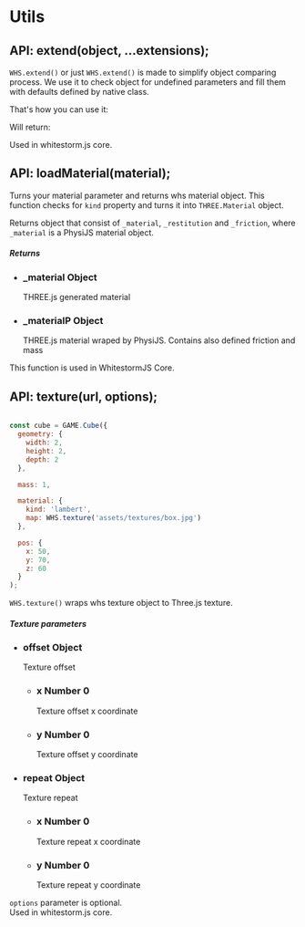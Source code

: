 <h1 class="big" id="extras">Utils</h1>

## API: extend(object, ...extensions);

`WHS.extend()` or just `WHS.extend()` is made to simplify object comparing process. We use it to check object for undefined parameters and fill them with defaults defined by native class.

That's how you can use it:
<script src="https://gist.github.com/sasha240100/cf1af9b43d06a1d2756d.js"></script>

Will return:

<script src="https://gist.github.com/sasha240100/8af05b677037ff4efb90.js"></script>

<aside class="warning yellow">Used in whitestorm.js core.</aside>


## API: loadMaterial(material);

Turns your material parameter and returns whs material object.
This function checks for `kind` property and turns it into `THREE.Material` object.

Returns object that consist of `_material`, `_restitution` and `_friction`, where `_material` is a PhysiJS material object.

<div class="params" id="loadMaterial-returns">
  <h5>Returns <a href="#loadMaterial-returns" class="anchor"></a></h5>
  <ul>
    <li id="loadMaterial-returns-_material">
      <h3><a href="#loadMaterial-returns-_material" class="anchor"></a> _material
        <span class="type">Object</span>
      </h3>
      <p>THREE.js generated material</p>
    <li id="loadMaterial-returns-_materialP">
      <h3><a href="#loadMaterial-returns-_materialP" class="anchor"></a> _materialP
        <span class="type">Object</span>
      </h3>
      <p>THREE.js material wraped by PhysiJS. Contains also defined friction and mass</p>
    </li>
  </ul>
</div>

<aside class="warning yellow">This function is used in WhitestormJS Core.</aside>

## API: texture(url, options);

```javascript

const cube = GAME.Cube({
  geometry: {
    width: 2,
    height: 2,
    depth: 2
  },

  mass: 1,

  material: {
    kind: 'lambert',
    map: WHS.texture('assets/textures/box.jpg')
  },

  pos: {
    x: 50,
    y: 70,
    z: 60
  }
);

```

`WHS.texture()` wraps whs texture object to Three.js texture.

<div class="params" id="texture-params">
  <h5>Texture parameters <a href="#texture-params" class="anchor"></a></h5>
  <ul>
    <li id="texture-params-offset" class="nested">
      <h3><a href="#texture-params-offset" class="anchor"></a> offset
        <span class="type">Object</span>
      </h3>
      <p>Texture offset</p>
      <ul>
        <li>
          <h3>x
            <span class="type">Number</span>
            <span class="default">0</span>
          </h3>
          <p>Texture offset x coordinate</p>
        </li>
        <li>
          <h3>y
            <span class="type">Number</span>
            <span class="default">0</span>
          </h3>
          <p>Texture offset y coordinate</p>
        </li>
      </ul>
    </li>
    <li id="texture-params-repeat" class="nested">
      <h3><a href="#texture-params-repeat" class="anchor"></a> repeat
        <span class="type">Object</span>
      </h3>
      <p>Texture repeat</p>
      <ul>
        <li>
          <h3>x
            <span class="type">Number</span>
            <span class="default">0</span>
          </h3>
          <p>Texture repeat x coordinate</p>
        </li>
        <li>
          <h3>y
            <span class="type">Number</span>
            <span class="default">0</span>
          </h3>
          <p>Texture repeat y coordinate</p>
        </li>
      </ul>
    </li>
  </ul>
</div>

<aside class="notice"><code>options</code> parameter is optional.</aside>

<aside class="warning yellow">Used in whitestorm.js core.</aside>
